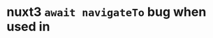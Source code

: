 # nuxt3 `await navigateTo` bug when used in <script setup>`

`await navigateTo` does not terminate `<script setup>`, execution continues. last `await navigateTo` overwrites previous ones.
